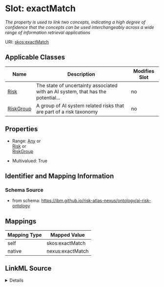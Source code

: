 

# Slot: exactMatch


_The property is used to link two concepts, indicating a high degree of confidence that the concepts can be used interchangeably across a wide range of information retrieval applications_





URI: [skos:exactMatch](http://www.w3.org/2004/02/skos/core/exactMatch)



<!-- no inheritance hierarchy -->





## Applicable Classes

| Name | Description | Modifies Slot |
| --- | --- | --- |
| [Risk](Risk.md) | The state of uncertainty associated with an AI system, that has the potential... |  no  |
| [RiskGroup](RiskGroup.md) | A group of AI system related risks that are part of a risk taxonomy |  no  |







## Properties

* Range: [Any](Any.md)&nbsp;or&nbsp;<br />[Risk](Risk.md)&nbsp;or&nbsp;<br />[RiskGroup](RiskGroup.md)

* Multivalued: True





## Identifier and Mapping Information







### Schema Source


* from schema: https://ibm.github.io/risk-atlas-nexus/ontology/ai-risk-ontology




## Mappings

| Mapping Type | Mapped Value |
| ---  | ---  |
| self | skos:exactMatch |
| native | nexus:exactMatch |




## LinkML Source

<details>
```yaml
name: exactMatch
description: The property is used to link two concepts, indicating a high degree of
  confidence that the concepts can be used interchangeably across a wide range of
  information retrieval applications
from_schema: https://ibm.github.io/risk-atlas-nexus/ontology/ai-risk-ontology
rank: 1000
slot_uri: skos:exactMatch
alias: exactMatch
domain_of:
- RiskGroup
- Risk
range: Any
multivalued: true
inlined: false
any_of:
- range: Risk
- range: RiskGroup

```
</details>
